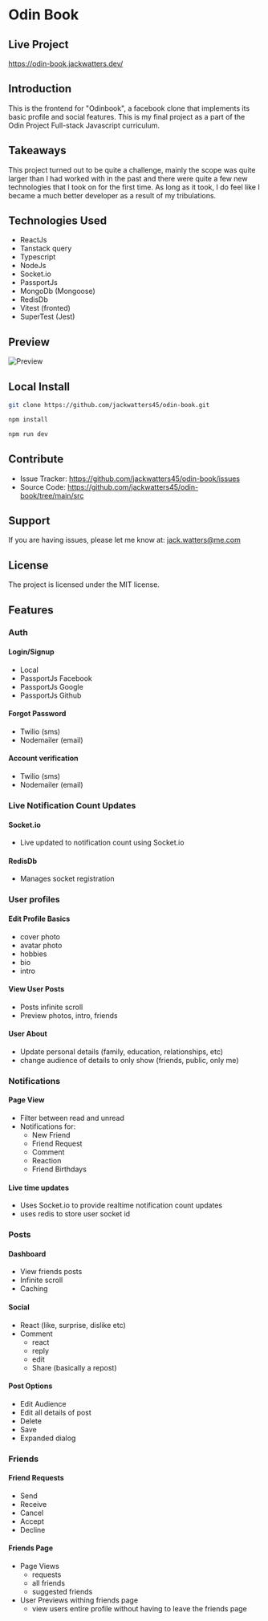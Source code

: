 # Odin Book

## Live Project

<https://odin-book.jackwatters.dev/>

## Introduction

This is the frontend for "Odinbook", a facebook clone that implements its basic profile and social features. This is my final project as a part of the Odin Project Full-stack Javascript curriculum.

## Takeaways

This project turned out to be quite a challenge, mainly the scope was quite larger than I had worked with in the past and there were quite a few new technologies that I took on for the first time. As long as it took, I do feel like I became a much better developer as a result of my tribulations.

## Technologies Used

- ReactJs
- Tanstack query
- Typescript
- NodeJs
- Socket.io
- PassportJs
- MongoDb (Mongoose)
- RedisDb
- Vitest (fronted)
- SuperTest (Jest)

## Preview

![Preview](https://res.cloudinary.com/drheg5d7j/image/upload/v1704265614/odin-book.jackwatters.dev_user_6591f3a62e76436d6db8732c_5_cjvt8e.webp)

## Local Install

```zsh
git clone https://github.com/jackwatters45/odin-book.git

npm install

npm run dev
```

## Contribute

- Issue Tracker: <https://github.com/jackwatters45/odin-book/issues>
- Source Code: <https://github.com/jackwatters45/odin-book/tree/main/src>

## Support

If you are having issues, please let me know at: <jack.watters@me.com>

## License

The project is licensed under the MIT license.

## Features

### Auth

#### Login/Signup

- Local
- PassportJs Facebook
- PassportJs Google
- PassportJs Github

#### Forgot Password

- Twilio (sms)
- Nodemailer (email)

#### Account verification

- Twilio (sms)
- Nodemailer (email)

### Live Notification Count Updates

#### Socket.io

- Live updated to notification count using Socket.io

#### RedisDb

- Manages socket registration

### User profiles

#### Edit Profile Basics

- cover photo
- avatar photo
- hobbies
- bio
- intro

#### View User Posts

- Posts infinite scroll
- Preview photos, intro, friends

#### User About

- Update personal details (family, education, relationships, etc)
- change audience of details to only show (friends, public, only me)

### Notifications

#### Page View

- Filter between read and unread
- Notifications for:
  - New Friend
  - Friend Request
  - Comment
  - Reaction
  - Friend Birthdays

#### Live time updates

- Uses Socket.io to provide realtime notification count updates
- uses redis to store user socket id

### Posts

#### Dashboard

- View friends posts
- Infinite scroll
- Caching

#### Social

- React (like, surprise, dislike etc)
- Comment
  - react
  - reply
  - edit
  - Share (basically a repost)

#### Post Options

- Edit Audience
- Edit all details of post
- Delete
- Save
- Expanded dialog

### Friends

#### Friend Requests

- Send
- Receive
- Cancel
- Accept
- Decline

#### Friends Page

- Page Views
  - requests
  - all friends
  - suggested friends
- User Previews withing friends page
  - view users entire profile without having to leave the friends page
